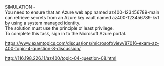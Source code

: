 SIMULATION -<br/>You need to ensure that an Azure web app named az400-123456789-main can retrieve secrets from an Azure key vault named az400-123456789-kv1 by using a system managed identity.<br/>The solution must use the principle of least privilege.<br/>To complete this task, sign in to the Microsoft Azure portal.<br/><p><a href="https://www.examtopics.com/discussions/microsoft/view/87016-exam-az-400-topic-4-question-8-discussion/">https://www.examtopics.com/discussions/microsoft/view/87016-exam-az-400-topic-4-question-8-discussion/</a></p><p><a href="http://116.198.226.11/az400/topic-04-question-08.html">http://116.198.226.11/az400/topic-04-question-08.html</a></p><script src="https://giscus.app/client.js"                    data-repo="azsamples/az204"                    data-repo-id="R_kgDOMRXzDQ"                    data-category="General"                    data-category-id="DIC_kwDOMRXzDc4Cgi27"                    data-mapping="pathname"                    data-strict="1"                    data-reactions-enabled="0"                    data-emit-metadata="0"                    data-input-position="bottom"                    data-theme="preferred_color_scheme"                    data-lang="en"                    crossorigin="anonymous"                    async>                    </script>